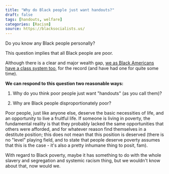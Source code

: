```yaml
---
title: "Why do Black people just want handouts?"
draft: false
tags: [handouts, welfare]
categories: [Racism]
source: https://blacksocialists.us/
---
```


Do you know any Black people personally?  
  
This question implies that all Black people are poor.  
  
Although there is a clear and major wealth gap, [we as Black Americans have a class system too](https://www.federalreserve.gov/publications/files/scf17.pdf), for the record (and have had one for quite some time).  
  
**We can respond to this question two reasonable ways:**  
  
1) Why do you think poor people just want "handouts" (as you call them)?  
  
2) Why are Black people disproportionately poor?  
  
Poor people, just like anyone else, deserve the basic necessities of life, and an opportunity to live a fruitful life. If someone is living in poverty, the fundamental reality is that they probably lacked the same opportunities that others were afforded, and for whatever reason find themselves in a destitute position; this does not mean that this position is deserved (there is no "level" playing field, and to state that people deserve poverty assumes that this is the case - it's also a pretty inhumane thing to posit, fam).  
  
With regard to Black poverty, maybe it has something to do with the whole slavery and segregation and systemic racism thing, but we wouldn't know about that, now would we.

